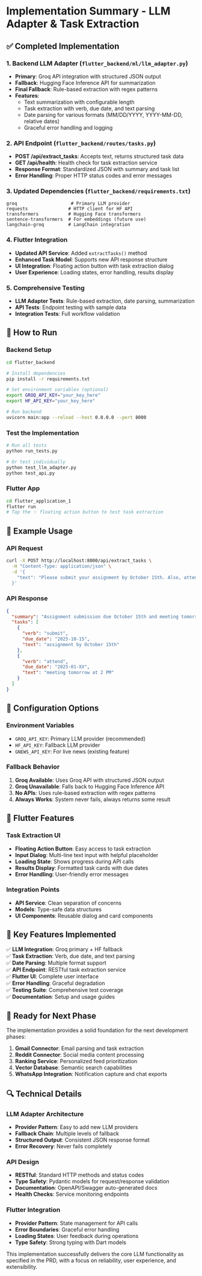 # Implementation Summary - LLM Adapter & Task Extraction

## ✅ Completed Implementation

### 1. Backend LLM Adapter (`flutter_backend/ml/llm_adapter.py`)
- **Primary**: Groq API integration with structured JSON output
- **Fallback**: Hugging Face Inference API for summarization
- **Final Fallback**: Rule-based extraction with regex patterns
- **Features**:
  - Text summarization with configurable length
  - Task extraction with verb, due date, and text parsing
  - Date parsing for various formats (MM/DD/YYYY, YYYY-MM-DD, relative dates)
  - Graceful error handling and logging

### 2. API Endpoint (`flutter_backend/routes/tasks.py`)
- **POST /api/extract_tasks**: Accepts text, returns structured task data
- **GET /api/health**: Health check for task extraction service
- **Response Format**: Standardized JSON with summary and task list
- **Error Handling**: Proper HTTP status codes and error messages

### 3. Updated Dependencies (`flutter_backend/requirements.txt`)
```
groq                    # Primary LLM provider
requests               # HTTP client for HF API
transformers           # Hugging Face transformers
sentence-transformers  # For embeddings (future use)
langchain-groq         # LangChain integration
```

### 4. Flutter Integration
- **Updated API Service**: Added `extractTasks()` method
- **Enhanced Task Model**: Supports new API response structure
- **UI Integration**: Floating action button with task extraction dialog
- **User Experience**: Loading states, error handling, results display

### 5. Comprehensive Testing
- **LLM Adapter Tests**: Rule-based extraction, date parsing, summarization
- **API Tests**: Endpoint testing with sample data
- **Integration Tests**: Full workflow validation

## 🚀 How to Run

### Backend Setup
```bash
cd flutter_backend

# Install dependencies
pip install -r requirements.txt

# Set environment variables (optional)
export GROQ_API_KEY="your_key_here"
export HF_API_KEY="your_key_here"

# Run backend
uvicorn main:app --reload --host 0.0.0.0 --port 8000
```

### Test the Implementation
```bash
# Run all tests
python run_tests.py

# Or test individually
python test_llm_adapter.py
python test_api.py
```

### Flutter App
```bash
cd flutter_application_1
flutter run
# Tap the ✨ floating action button to test task extraction
```

## 🧪 Example Usage

### API Request
```bash
curl -X POST http://localhost:8000/api/extract_tasks \
  -H "Content-Type: application/json" \
  -d '{
    "text": "Please submit your assignment by October 15th. Also, attend the meeting tomorrow at 2 PM."
  }'
```

### API Response
```json
{
  "summary": "Assignment submission due October 15th and meeting tomorrow",
  "tasks": [
    {
      "verb": "submit",
      "due_date": "2025-10-15",
      "text": "assignment by October 15th"
    },
    {
      "verb": "attend", 
      "due_date": "2025-01-XX",
      "text": "meeting tomorrow at 2 PM"
    }
  ]
}
```

## 🔧 Configuration Options

### Environment Variables
- `GROQ_API_KEY`: Primary LLM provider (recommended)
- `HF_API_KEY`: Fallback LLM provider
- `GNEWS_API_KEY`: For live news (existing feature)

### Fallback Behavior
1. **Groq Available**: Uses Groq API with structured JSON output
2. **Groq Unavailable**: Falls back to Hugging Face Inference API
3. **No APIs**: Uses rule-based extraction with regex patterns
4. **Always Works**: System never fails, always returns some result

## 📱 Flutter Features

### Task Extraction UI
- **Floating Action Button**: Easy access to task extraction
- **Input Dialog**: Multi-line text input with helpful placeholder
- **Loading State**: Shows progress during API calls
- **Results Display**: Formatted task cards with due dates
- **Error Handling**: User-friendly error messages

### Integration Points
- **API Service**: Clean separation of concerns
- **Models**: Type-safe data structures
- **UI Components**: Reusable dialog and card components

## 🎯 Key Features Implemented

✅ **LLM Integration**: Groq primary + HF fallback  
✅ **Task Extraction**: Verb, due date, and text parsing  
✅ **Date Parsing**: Multiple format support  
✅ **API Endpoint**: RESTful task extraction service  
✅ **Flutter UI**: Complete user interface  
✅ **Error Handling**: Graceful degradation  
✅ **Testing Suite**: Comprehensive test coverage  
✅ **Documentation**: Setup and usage guides  

## 🚧 Ready for Next Phase

The implementation provides a solid foundation for the next development phases:

1. **Gmail Connector**: Email parsing and task extraction
2. **Reddit Connector**: Social media content processing  
3. **Ranking Service**: Personalized feed prioritization
4. **Vector Database**: Semantic search capabilities
5. **WhatsApp Integration**: Notification capture and chat exports

## 🔍 Technical Details

### LLM Adapter Architecture
- **Provider Pattern**: Easy to add new LLM providers
- **Fallback Chain**: Multiple levels of fallback
- **Structured Output**: Consistent JSON response format
- **Error Recovery**: Never fails completely

### API Design
- **RESTful**: Standard HTTP methods and status codes
- **Type Safety**: Pydantic models for request/response validation
- **Documentation**: OpenAPI/Swagger auto-generated docs
- **Health Checks**: Service monitoring endpoints

### Flutter Integration
- **Provider Pattern**: State management for API calls
- **Error Boundaries**: Graceful error handling
- **Loading States**: User feedback during operations
- **Type Safety**: Strong typing with Dart models

This implementation successfully delivers the core LLM functionality as specified in the PRD, with a focus on reliability, user experience, and extensibility.



